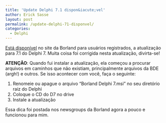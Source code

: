 ```yaml
---
title: 'Update Delphi 7.1 dispon&iacute;vel'
author: Erick Sasse
layout: post
permalink: /update-delphi-71-disponvel/
categories:
  - Delphi
---
```

[Est&aacute; dispon&iacute;vel][1] no site da Borland para usu&aacute;rios registrados, a atualiza&ccedil;&atilde;o para 7.1 do Delphi 7. Muita coisa foi corrigida nesta atualiza&ccedil;&atilde;o, divirta-se!

**ATEN&Ccedil;&Atilde;O**: Quando fui instalar a atualiza&ccedil;&atilde;o, ela come&ccedil;ou a procurar arquivos em caminhos que n&atilde;o existiam, principalmente arquivos da BDE (argh!) e outros. Se isso acontecer com voc&ecirc;, fa&ccedil;a o seguinte:

1) Renomeie ou apague o arquivo &#8220;Borland Delphi 7.msi&#8221; no seu diret&oacute;rio raiz do Delphi  
2) Coloque o CD do D7 no drive  
3) Instale a atualiza&ccedil;&atilde;o

Essa dica foi postada nos newsgroups da Borland agora a pouco e funcionou para mim.

 [1]: http://bdn.borland.com/article/0,1410,32337,00.html